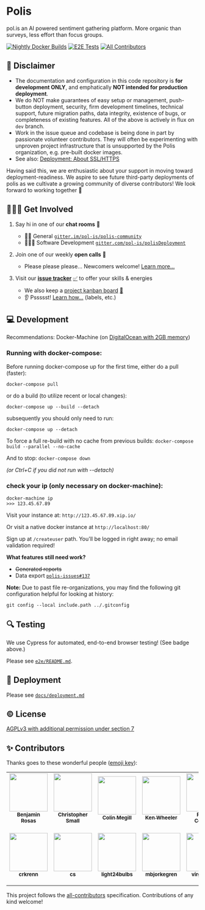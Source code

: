 # Polis
pol.is an AI powered sentiment gathering platform. More organic than surveys, less effort than focus groups.

<!-- Changes to badge text in URLs below, require changes to "name" value in .github/workflows/*.yml -->
[![Nightly Docker Builds](https://github.com/pol-is/polisServer/workflows/Nightly%20Docker%20Builds/badge.svg)][nightlies]
[![E2E Tests](https://github.com/pol-is/polisServer/workflows/E2E%20Tests/badge.svg)][e2e-tests]
[![All Contributors](https://img.shields.io/github/all-contributors/pol-is/polis/all-contributors-redux)](#-contributors)

   [nightlies]: https://hub.docker.com/u/polisdemo
   [e2e-tests]: https://github.com/pol-is/polisServer/actions?query=workflow%3A%22E2E+Tests%22

## :construction: Disclaimer

- The documentation and configuration in this code repository is **for development ONLY**,
and emphatically **NOT intended for production deployment**.
- We do NOT make guarantees of easy setup or management, push-button deployment, security,
firm development timelines, technical support, future migration paths, data integrity,
existence of bugs, or completeness of existing features.
All of the above is actively in flux on `dev` branch.
- Work in the issue queue and codebase is being done in part by passionate volunteer contributors.
They will often be experimenting with unproven project infrastructure that is unsupported by the Polis organization,
e.g. pre-built docker images.
- See also: [Deployment: About SSL/HTTPS](docs/deployment.md#about-sslhttps)

Having said this, we are enthusiastic about your support in moving toward deployment-readiness.
We aspire to see future third-party deployments of polis as we cultivate a growing community of diverse contributors!
We look forward to working together :tada:

## 🙋🏾‍♀️ Get Involved

1. Say hi in one of our **chat rooms** :speech_balloon:
    - 🦸🏼 General [`gitter.im/pol-is/polis-community`][chat]
    - 👩🏿‍💻 Software Development [`gitter.com/pol-is/polisDeployment`][chat-dev]
2. Join one of our weekly **open calls** :microphone:
    - Please please please... Newcomers welcome! [Learn more...][calls-about]
3. Visit our [**issue tracker**][issues] [:white_check_mark:][issues] to offer your skills & energies
    - We also keep a [project kanban board][board] [:checkered_flag:][board]
    - :ear: Pssssst! [Learn how...][contributing] (labels, etc.)

   [chat]: https://gitter.im/pol-is/polis-community
   [chat-dev]: https://gitter.im/pol-is/polisDeployment
   [calls-about]: /CONTRIBUTING.md#telephone_receiver-open-calls
   [issues]: https://github.com/pol-is/polisServer/issues
   [board]: https://github.com/orgs/pol-is/projects/1
   [contributing]: /CONTRIBUTING.md#how-we-work

## 💻 Development

Recommendations: Docker-Machine (on [DigitalOcean with 2GB memory][do-tut])

   [do-tut]: https://www.digitalocean.com/community/tutorials/how-to-provision-and-manage-remote-docker-hosts-with-docker-machine-on-ubuntu-16-04


### Running with docker-compose:

Before running docker-compose up for the first time,
either do a pull (faster):

`docker-compose pull`

or do a build (to utilize recent or local changes):

`docker-compose up --build --detach`

subsequently you should only need to run:

`docker-compose up --detach`

To force a full re-build with no cache from previous builds:
`docker-compose build --parallel --no-cache`

And to stop:
`docker-compose down`

_(or Ctrl+C if you did not run with --detach)_

### check your ip (only necessary on docker-machine):
```
docker-machine ip
>>> 123.45.67.89
```

Visit your instance at: `http://123.45.67.89.xip.io/`

Or visit a native docker instance at `http://localhost:80/`

Sign up at `/createuser` path. You'll be logged in right away; no email validation required!

**What features still need work?**
- ~~Generated reports~~
- Data export [`polis-issues#137`](https://github.com/pol-is/polis-issues/issues/137)

**Note:** Due to past file re-organizations, you may find the following git configuration helpful for looking at history:

```
git config --local include.path ../.gitconfig
```

## 🔍 Testing

We use Cypress for automated, end-to-end browser testing! (See badge above.)

Please see [`e2e/README.md`](/e2e/README.md).

## 🚀 Deployment

Please see [`docs/deployment.md`](/docs/deployment.md)

## ©️  License

[AGPLv3 with additional permission under section 7](/LICENSE)

## ✨ Contributors

Thanks goes to these wonderful people ([emoji key](https://allcontributors.org/docs/en/emoji-key)):

<!-- ALL-CONTRIBUTORS-LIST:START - Do not remove or modify this section -->
<!-- prettier-ignore-start -->
<!-- markdownlint-disable -->
<table>
  <tr>
    <td align="center"><a href='https://sudo-science.com/'><img src='https://avatars0.githubusercontent.com/u/35609?v=4?s=100' width='100px;' alt=''/><br /><sub><b>Benjamin Rosas</b></sub></a></td>
    <td align="center"><a href='http://www.metasoarous.com/'><img src='https://avatars3.githubusercontent.com/u/88556?v=4?s=100' width='100px;' alt=''/><br /><sub><b>Christopher Small</b></sub></a></td>
    <td align="center"><a href='https://pol.is/'><img src='https://avatars3.githubusercontent.com/u/1770265?v=4?s=100' width='100px;' alt=''/><br /><sub><b>Colin Megill</b></sub></a></td>
    <td align="center"><a href='http://kenwheeler.github.io/'><img src='https://avatars2.githubusercontent.com/u/286616?v=4?s=100' width='100px;' alt=''/><br /><sub><b>Ken Wheeler</b></sub></a></td>
    <td align="center"><a href='http://nodescription.net/'><img src='https://avatars2.githubusercontent.com/u/305339?v=4?s=100' width='100px;' alt=''/><br /><sub><b>Patrick Connolly</b></sub></a></td>
    <td align="center"><a href='https://github.com/ricardopoppi'><img src='https://avatars3.githubusercontent.com/u/1162183?v=4?s=100' width='100px;' alt=''/><br /><sub><b>Ricardo Poppi</b></sub></a></td>
    <td align="center"><a href='https://github.com/rohanrichards'><img src='https://avatars2.githubusercontent.com/u/16222002?v=4?s=100' width='100px;' alt=''/><br /><sub><b>Rohan Richards</b></sub></a></td>
  </tr>
  <tr>
    <td align="center"><a href='https://github.com/crkrenn'><img src='https://avatars2.githubusercontent.com/u/6069975?v=4?s=100' width='100px;' alt=''/><br /><sub><b>crkrenn</b></sub></a></td>
    <td align="center"><a href='https://github.com/misscs'><img src='https://avatars1.githubusercontent.com/u/51812?v=4?s=100' width='100px;' alt=''/><br /><sub><b>cs</b></sub></a></td>
    <td align="center"><a href='https://github.com/light24bulbs'><img src='https://avatars2.githubusercontent.com/u/581906?v=4?s=100' width='100px;' alt=''/><br /><sub><b>light24bulbs</b></sub></a></td>
    <td align="center"><a href='https://github.com/mbjorkegren'><img src='https://avatars3.githubusercontent.com/u/2016166?v=4?s=100' width='100px;' alt=''/><br /><sub><b>mbjorkegren</b></sub></a></td>
    <td align="center"><a href='http://virgile-dev.github.io/'><img src='https://avatars0.githubusercontent.com/u/11473995?v=4?s=100' width='100px;' alt=''/><br /><sub><b>virgile-dev</b></sub></a></td>
    <td align="center"><a href='http://sais.tw/'><img src='https://avatars3.githubusercontent.com/u/2368060?v=4?s=100' width='100px;' alt=''/><br /><sub><b>蔡仲明 (Romulus Urakagi Tsai)</b></sub></a></td>
  </tr>
</table>

<!-- markdownlint-enable -->
<!-- prettier-ignore-end -->
<!-- ALL-CONTRIBUTORS-LIST:END -->

This project follows the [all-contributors](https://github.com/all-contributors/all-contributors) specification. Contributions of any kind welcome!
